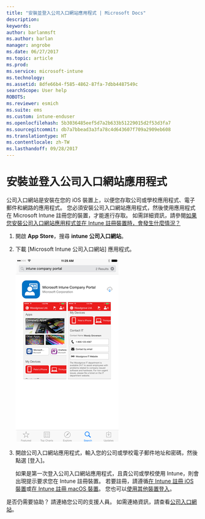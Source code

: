 ```yaml
---
title: "安裝並登入公司入口網站應用程式 | Microsoft Docs"
description: 
keywords: 
author: barlanmsft
ms.author: barlan
manager: angrobe
ms.date: 06/27/2017
ms.topic: article
ms.prod: 
ms.service: microsoft-intune
ms.technology: 
ms.assetid: 8dfe66b4-f585-4862-87fa-7dbb4487549c
searchScope: User help
ROBOTS: 
ms.reviewer: esmich
ms.suite: ems
ms.custom: intune-enduser
ms.openlocfilehash: 5b3036485eef5d7a2b633b51229015d2f53d3fa7
ms.sourcegitcommit: db7a7bbead3a3fa78c4d643607f709a2909eb608
ms.translationtype: HT
ms.contentlocale: zh-TW
ms.lasthandoff: 09/28/2017
---
```

# <a name="install-and-sign-in-to-the-company-portal-app"></a>安裝並登入公司入口網站應用程式

公司入口網站是安裝在您的 iOS 裝置上，以便您存取公司或學校應用程式、電子郵件和網路的應用程式。  您必須安裝公司入口網站應用程式，然後使用應用程式在 Microsoft Intune 註冊您的裝置，才能進行存取。 如需詳細資訊，請參閱[如果您安裝公司入口網站應用程式並在 Intune 註冊裝置時，會發生什麼情況？](what-happens-if-you-install-the-company-portal-app-and-enroll-your-device-in-intune-ios.md)

1.  開啟 **App Store**，搜尋 **intune 公司入口網站**。

2.  下載 [Microsoft Intune 公司入口網站] 應用程式。

    ![下載 Intune 公司入口網站應用程式](./media/ios-cpinstall-1-cpinstore.png)

3.  開啟公司入口網站應用程式，輸入您的公司或學校電子郵件地址和密碼，然後點選 [登入]。

    如果是第一次登入公司入口網站應用程式，且貴公司或學校使用 Intune，則會出現提示要求您在 Intune 註冊裝置。 若要註冊，請遵循[在 Intune 註冊 iOS 裝置](enroll-your-device-in-intune-ios.md)或[在 Intune 註冊 macOS 裝置](enroll-your-device-in-intune-macos.md)。 您也可以[使用其他裝置登入](https://docs.microsoft.com/intune-user-help/sign-in-to-the-company-portal#signing-in-from-another-device)。 

是否仍需要協助？ 請連絡您公司的支援人員。 如需連絡資訊，請查看[公司入口網站](https://portal.manage.microsoft.com)。
